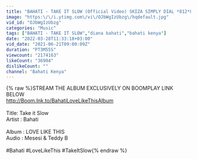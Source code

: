 ```yaml
---
title: "BAHATI - TAKE IT SLOW (Official Video) SKIZA SIMPLY DIAL *812*828#"
image: "https:\/\/i.ytimg.com\/vi\/OJbWgIzUbzg\/hqdefault.jpg"
vid_id: "OJbWgIzUbzg"
categories: "Music"
tags: ["BAHATI - TAKE IT SLOW","diana bahati","bahati kenya"]
date: "2022-03-28T11:33:18+03:00"
vid_date: "2021-06-21T09:00:09Z"
duration: "PT3M55S"
viewcount: "2174163"
likeCount: "36904"
dislikeCount: ""
channel: "Bahati Kenya"
---
```

{% raw %}STREAM THE ALBUM EXCLUSIVELY ON BOOMPLAY LINK BELOW<br /><a rel="nofollow" target="blank" href="http://Boom.lnk.to/BahatiLoveLikeThisAlbum">http://Boom.lnk.to/BahatiLoveLikeThisAlbum</a><br /><br />Title: Take it Slow<br />Artist : Bahati<br /><br />Album : LOVE LIKE THIS <br />Audio : Mesesi &amp; Teddy B<br /><br />#Bahati #LoveLikeThis #TakeItSlow{% endraw %}

